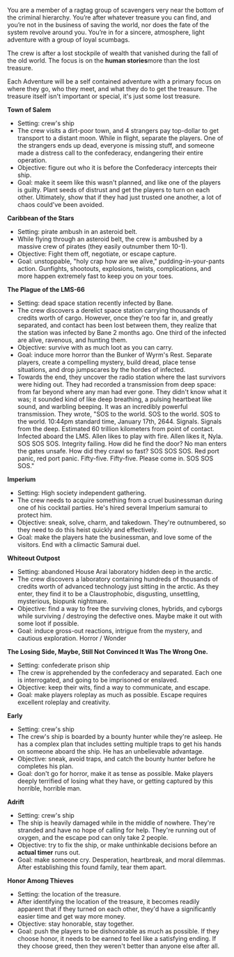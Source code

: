 You are a member of a ragtag group of scavengers very near the bottom of the criminal hierarchy. You’re after whatever treasure you can find, and you’re not in the business of saving the world, nor does the fate of the system revolve around you. You’re in for a sincere, atmosphere, light adventure with a group of loyal scumbags.

The crew is after a lost stockpile of wealth that vanished during the fall of the old world. The focus is on the **human stories**more than the lost treasure. 

Each Adventure will be a self contained adventure with a primary focus on where they go, who they meet, and what they do to get the treasure. The treasure itself isn't important or special, it's just some lost treasure.

**Town of Salem**
- Setting: crew's ship
- The crew visits a dirt-poor town, and 4 strangers pay top-dollar to get transport to a distant moon. While in flight, separate the players. One of the strangers ends up dead, everyone is missing stuff, and someone made a distress call to the confederacy, endangering their entire operation. 
- Objective: figure out who it is before the Confederacy intercepts their ship.
- Goal: make it seem like this wasn't planned, and like one of the players is guilty. Plant seeds of distrust and get the players to turn on each other. Ultimately, show that if they had just trusted one another, a lot of chaos could've been avoided.

**Caribbean of the Stars**
- Setting: pirate ambush in an asteroid belt. 
- While flying through an asteroid belt, the crew is ambushed by a massive crew of pirates (they easily outnumber them 10-1).
- Objective: Fight them off, negotiate, or escape capture.
- Goal: unstoppable, "holy crap how are we alive," pudding-in-your-pants action. Gunfights, shootouts, explosions, twists, complications, and more happen extremely fast to keep you on your toes.

**The Plague of the LMS-66**
- Setting: dead space station recently infected by Bane. 
- The crew discovers a derelict space station carrying thousands of credits worth of cargo. However, once they're too far in, and greatly separated, and contact has been lost between them, they realize that the station was infected by Bane 2 months ago. One third of the infected are alive, ravenous, and hunting them. 
- Objective: survive with as much loot as you can carry.
- Goal: induce more horror than the Bunker of Wyrm's Rest. Separate players, create a compelling mystery, build dread, place tense situations, and drop jumpscares by the hordes of infected.
- Towards the end, they uncover the radio station where the last survivors were hiding out. They had recorded a transmission from deep space: from far beyond where any man had ever gone. They didn't know what it was; it sounded kind of like deep breathing, a pulsing heartbeat like sound, and warbling beeping. It was an incredibly powerful transmission. They wrote, "SOS to the world. SOS to the world. SOS to the world. 10:44pm standard time, January 17th, 2644. Signals. Signals from the deep. Estimated 60 trillion kilometers from point of contact. Infected aboard the LMS. Allen likes to play with fire. Allen likes it, Nyla. SOS SOS SOS. Integrity failing. How did he find the door? No man enters the gates unsafe. How did they crawl so fast? SOS SOS SOS. Red port panic, red port panic. Fifty-five. Fifty-five. Please come in. SOS SOS SOS."

**Imperium**
- Setting: High society independent gathering. 
- The crew needs to acquire something from a cruel businessman during one of his cocktail parties. He's hired several Imperium samurai to protect him.
- Objective: sneak, solve, charm, and takedown. They're outnumbered, so they need to do this heist quickly and effectively.
- Goal: make the players hate the businessman, and love some of the visitors. End with a climactic Samurai duel.

**Whiteout Outpost**
- Setting: abandoned House Arai laboratory hidden deep in the arctic. 
- The crew discovers a laboratory containing hundreds of thousands of credits worth of advanced technology just sitting in the arctic. As they enter, they find it to be a Claustrophobic, disgusting, unsettling, mysterious, biopunk nightmare. 
- Objective: find a way to free the surviving clones, hybrids, and cyborgs while surviving / destroying the defective ones. Maybe make it out with some loot if possible.
- Goal: induce gross-out reactions, intrigue from the mystery, and cautious exploration. Horror / Wonder

**The Losing Side, Maybe, Still Not Convinced It Was The Wrong One.**
- Setting: confederate prison ship
- The crew is apprehended by the confederacy and separated. Each one is interrogated, and going to be imprisoned or enslaved.
- Objective: keep their wits, find a way to communicate, and escape. 
- Goal: make players roleplay as much as possible. Escape requires excellent roleplay and creativity.

**Early**
- Setting: crew's ship
- The crew's ship is boarded by a bounty hunter while they're asleep. He has a complex plan that includes setting multiple traps to get his hands on someone aboard the ship. He has an unbelievable advantage. 
- Objective: sneak, avoid traps, and catch the bounty hunter before he completes his plan.
- Goal: don't go for horror, make it as tense as possible. Make players deeply terrified of losing what they have, or getting captured by this horrible, horrible man.

**Adrift**
- Setting: crew's ship
- The ship is heavily damaged while in the middle of nowhere. They're stranded and have no hope of calling for help. They're running out of oxygen, and the escape pod can only take 2 people. 
- Objective: try to fix the ship, or make unthinkable decisions before an **actual timer** runs out.
- Goal: make someone cry. Desperation, heartbreak, and moral dilemmas. After establishing this found family, tear them apart.

**Honor Among Thieves**
- Setting: the location of the treasure.
- After identifying the location of the treasure, it becomes readily apparent that if they turned on each other, they'd have a significantly easier time and get way more money. 
- Objective: stay honorable, stay together.
- Goal: push the players to be dishonorable as much as possible. If they choose honor, it needs to be earned to feel like a satisfying ending. If they choose greed, then they weren't better than anyone else after all.
